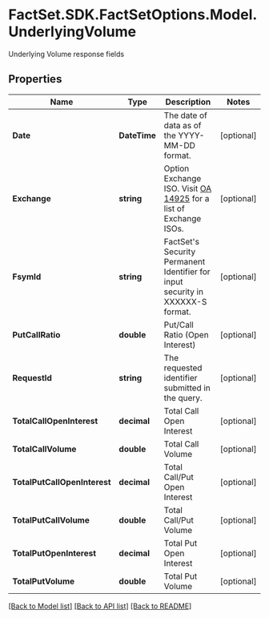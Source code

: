 # FactSet.SDK.FactSetOptions.Model.UnderlyingVolume
Underlying Volume response fields

## Properties

Name | Type | Description | Notes
------------ | ------------- | ------------- | -------------
**Date** | **DateTime** | The date of data as of the YYYY-MM-DD format. | [optional] 
**Exchange** | **string** | Option Exchange ISO. Visit [OA 14925](https://my.apps.factset.com/oa/pages/14925) for a list of Exchange ISOs. | [optional] 
**FsymId** | **string** | FactSet&#39;s Security Permanent Identifier for input security in XXXXXX-S format. | [optional] 
**PutCallRatio** | **double** | Put/Call Ratio (Open Interest) | [optional] 
**RequestId** | **string** | The requested identifier submitted in the query. | [optional] 
**TotalCallOpenInterest** | **decimal** | Total Call Open Interest | [optional] 
**TotalCallVolume** | **double** | Total Call Volume | [optional] 
**TotalPutCallOpenInterest** | **decimal** | Total Call/Put Open Interest | [optional] 
**TotalPutCallVolume** | **double** | Total Call/Put Volume | [optional] 
**TotalPutOpenInterest** | **decimal** | Total Put Open Interest | [optional] 
**TotalPutVolume** | **double** | Total Put Volume | [optional] 

[[Back to Model list]](../README.md#documentation-for-models) [[Back to API list]](../README.md#documentation-for-api-endpoints) [[Back to README]](../README.md)

